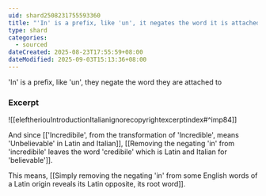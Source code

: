 ```yaml
---
uid: shard2508231755593360
title: "'In' is a prefix, like 'un', it negates the word it is attached to"
type: shard
categories:
  - sourced
dateCreated: 2025-08-23T17:55:59+08:00
dateModified: 2025-09-03T15:13:36+08:00
---
```

'In' is a prefix, like 'un', they negate the word they are attached to

### Excerpt
![[eleftheriouIntroductionItalianignorecopyrightexcerptindex#^imp84]]

And since [['Incredibile', from the transformation of 'Incredible', means 'Unbelievable' in Latin and Italian]], [[Removing the negating 'in' from 'incredibile' leaves the word 'credibile' which is Latin and Italian for 'believable']]. 

This means, [[Simply removing the negating 'in' from some English words of a Latin origin reveals its Latin opposite, its root word]]. 